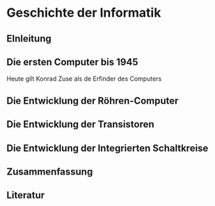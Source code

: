 # Geschichte der Informatik

## EInleitung 

## Die ersten Computer bis 1945

Heute gilt Konrad Zuse als de Erfinder des Computers

## Die Entwicklung der Röhren-Computer

## Die Entwicklung der Transistoren

## Die Entwicklung der Integrierten Schaltkreise

## Zusammenfassung 

## Literatur